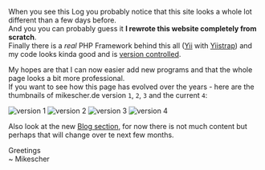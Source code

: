 When you see this Log you probably notice that this site looks a whole lot different than a few days before.  
And you you can probably guess it **I rewrote this website completely from scratch**.  
Finally there is a *real* PHP Framework behind this all ([Yii](http://www.yiiframework.com/) with [Yiistrap](http://www.getyiistrap.com/)) and my code looks kinda good and is [version controlled](https://github.com/Mikescher/www.mikescher.de).  

My hopes are that I can now easier add new programs and that the whole page looks a bit more professional.  
If you want to see how this page has evolved over the years - here are the thumbnails of mikescher.de version `1`, `2`, `3` and the current `4`:

![version 1](/images/log/ms_de_v1.jpg)
![version 2](/images/log/ms_de_v2.jpg)
![version 3](/images/log/ms_de_v3.jpg)
![version 4](/images/log/ms_de_v4.jpg)

Also look at the new [Blog section](/blog), for now there is not much content but perhaps that will change over te next few months.

Greetings  
~ Mikescher